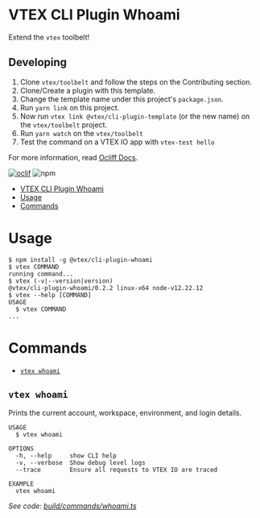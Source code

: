 # VTEX CLI Plugin Whoami

Extend the `vtex` toolbelt!

## Developing

1. Clone `vtex/toolbelt` and follow the steps on the Contributing section.
2. Clone/Create a plugin with this template.
3. Change the template name under this project's `package.json`.
2. Run `yarn link` on this project.
3. Now run `vtex link @vtex/cli-plugin-template` (or the new name) on the `vtex/toolbelt` project.
4. Run `yarn watch` on the `vtex/toolbelt`
5. Test the command on a VTEX IO app with `vtex-test hello`

For more information, read [Ocliff Docs](https://oclif.io/docs/introduction).

[![oclif](https://img.shields.io/badge/cli-oclif-brightgreen.svg)](https://oclif.io)
![npm](https://img.shields.io/npm/v/@vtex/cli-plugin-template)

<!-- toc -->
* [VTEX CLI Plugin Whoami](#vtex-cli-plugin-whoami)
* [Usage](#usage)
* [Commands](#commands)
<!-- tocstop -->
# Usage
<!-- usage -->
```sh-session
$ npm install -g @vtex/cli-plugin-whoami
$ vtex COMMAND
running command...
$ vtex (-v|--version|version)
@vtex/cli-plugin-whoami/0.2.2 linux-x64 node-v12.22.12
$ vtex --help [COMMAND]
USAGE
  $ vtex COMMAND
...
```
<!-- usagestop -->
# Commands
<!-- commands -->
* [`vtex whoami`](#vtex-whoami)

## `vtex whoami`

Prints the current account, workspace, environment, and login details.

```
USAGE
  $ vtex whoami

OPTIONS
  -h, --help     show CLI help
  -v, --verbose  Show debug level logs
  --trace        Ensure all requests to VTEX IO are traced

EXAMPLE
  vtex whoami
```

_See code: [build/commands/whoami.ts](https://github.com/vtex/cli-plugin-whoami/blob/v0.2.2/build/commands/whoami.ts)_
<!-- commandsstop -->
